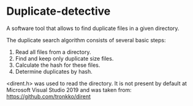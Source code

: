 # Duplicate-detective
A software tool that allows to find duplicate files in a given directory.

The duplicate search algorithm consists of several basic steps:
1) Read all files from a directory.
2) Find and keep only duplicate size files.
3) Calculate the hash for these files.
4) Determine duplicates by hash.

<dirent.h> was used to read the directory. 
It is not present by default at Microsoft Visual Studio 2019 and was taken from: https://github.com/tronkko/dirent
